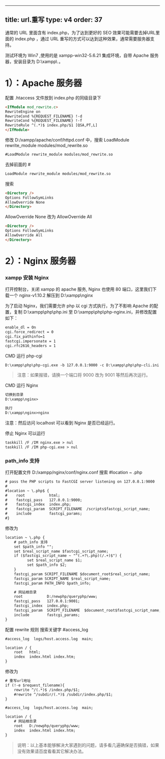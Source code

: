
---
title: url.重写
type: v4
order: 37
---

通常的 URL 里面含有 index.php，为了达到更好的 SEO 效果可能需要去掉URL里面的 index.php ，通过 URL 重写的方式可以达到这种效果，通常需要服务器支持。

测试环境为 Win7 ,使用的是 xampp-win32-5.6.21 集成环境，自带 Apache 服务器，安装目录为 D:\xampp\ 。

# 1）：Apache 服务器
配置 .htaccess 文件放到 index.php 的同级目录下

``` html
<IfModule mod_rewrite.c>
RewriteEngine on
RewriteCond %{REQUEST_FILENAME} !-d
RewriteCond %{REQUEST_FILENAME} !-f
RewriteRule ^(.*)$ index.php/$1 [QSA,PT,L]
</IfModule>
```

修改 D:/xampp/apache/conf/httpd.conf 中，搜索 LoadModule rewrite_module modules/mod_rewrite.so

``` html
#LoadModule rewrite_module modules/mod_rewrite.so
```

去掉前面的 #

``` html
LoadModule rewrite_module modules/mod_rewrite.so
```

搜索 <Directory />

``` html
<Directory />
Options FollowSymLinks
AllowOverride None
</Directory>
```

AllowOverride None 改为 AllowOverride All

``` html
<Directory />
Options FollowSymLinks
AllowOverride All
</Directory>
```

# 2）：Nginx 服务器

### xampp 安装 Nginx
打开控制台，关闭 xampp 的 apache 服务, Nginx 也使用 80 端口，这里我们下载一个 nginx-v1.10.2 解压到 D:\xampp\nginx

为了启动 Nginx，我们需要允许 php 以 cgi 方式执行，为了不影响 Apache 的配置，复制 D:\xampp\php\php.ini 至 D:\xampp\php\php-nginx.ini，并修改配置如下：

``` html
enable_dl = On
cgi.force_redirect = 0
cgi.fix_pathinfo=1
fastcgi.impersonate = 1
cgi.rfc2616_headers = 1
```

CMD 运行 php-cgi

``` html
D:\xampp\php\php-cgi.exe -b 127.0.0.1:9000 -c D:\xampp\php\php-cli.ini 
```

> 注意：如果报错，请换一个端口将 9000 改为 9001 等然后再次运行。

CMD 运行 Nginx

``` html
切换到目录
D:\xampp\nginx>

执行
D:\xampp\nginx>nginx
```

注意：然后访问 localhost 可以看到 Nginx 是否已经运行。

停止 Nginx 可以运行

``` html
taskkill /F /IM nginx.exe > nul
taskkill /F /IM php-cgi.exe > nul
```

### path_info 支持
打开配置文件 D:/xampp/nginx/conf/nginx.conf 搜索 #location ~ \.php

``` html
# pass the PHP scripts to FastCGI server listening on 127.0.0.1:9000
#
#location ~ \.php$ {
#    root           html;
#    fastcgi_pass   127.0.0.1:9000;
#    fastcgi_index  index.php;
#    fastcgi_param  SCRIPT_FILENAME  /scripts$fastcgi_script_name;
#    include        fastcgi_params;
#}
```

修改为

``` html
location ~ \.php {
    # path_info 支持
    set $path_info "";
    set $real_script_name $fastcgi_script_name;
    if ($fastcgi_script_name ~ "^(.+?\.php)(/.+)$") {
          set $real_script_name $1;
          set $path_info $2;
    }
    fastcgi_param SCRIPT_FILENAME $document_root$real_script_name;
    fastcgi_param SCRIPT_NAME $real_script_name;
    fastcgi_param PATH_INFO $path_info;

    # 网站根目录
    root           D:/newphp/queryphp/www;
    fastcgi_pass   127.0.0.1:9001;
    fastcgi_index  index.php;
    fastcgi_param  SCRIPT_FILENAME  $document_root$fastcgi_script_name;
    include        fastcgi_params;
}
```

配置 rewrite 规则
搜索关键字 #access_log  

``` html
#access_log  logs/host.access.log  main;

location / {
    root   html;
    index  index.html index.htm;
}
```

修改为

``` html
# 重写url地址
if (!-e $request_filename){
    rewrite ^/(.*)$ /index.php/$1;
    #rewrite ^/subdir/(.*)$ /subdir/index.php/$1;
}

#access_log  logs/host.access.log  main;

location / {
    # 网站根目录
    root   D:/newphp/queryphp/www;
    index  index.html index.htm;
}
```

> 说明：以上基本能够解决大家遇到的问题，请多看几遍确保是否搞错，如果没有效果请百度看看其它解决办法。
